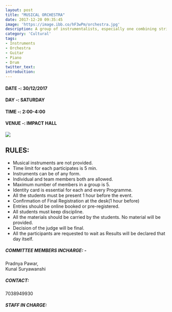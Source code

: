 ```yaml
---
layout: post
title: "MUSICAL ORCHESTRA"
date: 2017-12-20 09:35:45
image: 'https://image.ibb.co/hF3wPm/orchestra.jpg'
description: A group of instrumentalists, especially one combining string, woodwind, brass, and percussion sections and playing classical music.
category: 'Cultural'
tags:
- Instruments
- Orchestra
- Guitar
- Piano
- Drum
twitter_text:
introduction:
---
```

#### DATE -: 30/12/2017
#### DAY -: SATURDAY                                              
#### TIME -:  2:00-4:00
#### VENUE -:  IMPACT HALL

[<img src="https://image.ibb.co/gdyPVG/register_now_red.png">](https://goo.gl/forms/pdYxIAAy1IGcJ4HG2)

## RULES:
* Musical instruments are not provided.
* Time limit for each participates is 5 min.
* Instruments can be of any form.
* Individual and team members both are allowed.
* Maximum number of members in a group is 5. 
* Identity card is essential for each and every Programme.
* All the students must be present 1 hour before the event.
* Confirmation of Final Registration at the desk(1 hour before)
* Entries should be online booked or pre-registered.
* All students must keep discipline.
* All the materials should be carried by the students. No material   will be provided.
* Decision of the judge will be final.
* All the participants are requested to wait as Results will be   declared that day itself.

##### COMMITTEE MEMBERS INCHARGE: -
 Pradnya Pawar,										   
 Kunal Suryawanshi

##### CONTACT: 
7038949930

##### STAFF IN CHARGE: